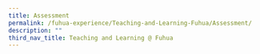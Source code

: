 ```yaml
---
title: Assessment
permalink: /fuhua-experience/Teaching-and-Learning-Fuhua/Assessment/
description: ""
third_nav_title: Teaching and Learning @ Fuhua
---
```

